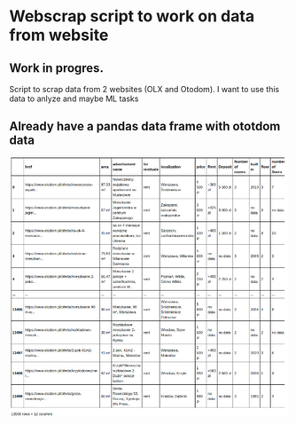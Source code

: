 # Webscrap script to work on data from website

## Work in progres. 
Script to scrap data from 2 websites (OLX and Otodom). I want to use this data to anlyze and maybe ML tasks

## Already have a pandas data frame  with ototdom data
![](images/screen.png)
